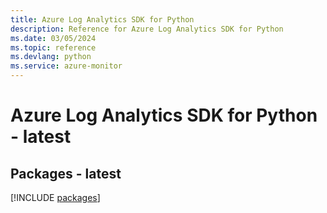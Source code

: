 ```yaml
---
title: Azure Log Analytics SDK for Python
description: Reference for Azure Log Analytics SDK for Python
ms.date: 03/05/2024
ms.topic: reference
ms.devlang: python
ms.service: azure-monitor
---
```

# Azure Log Analytics SDK for Python - latest
## Packages - latest
[!INCLUDE [packages](log-analytics-index.md)]